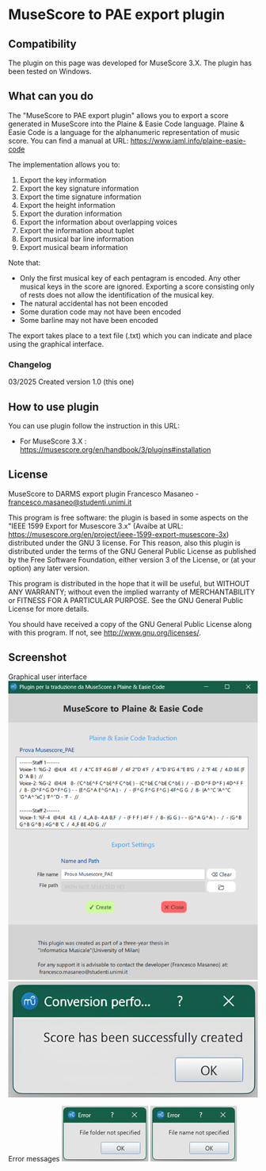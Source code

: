 # MuseScore to PAE export plugin
## Compatibility
The plugin on this page was developed for MuseScore 3.X.
The plugin has been tested on Windows.

## What can you do
The "MuseScore to PAE export plugin" allows you to export a score generated in MuseScore into the Plaine &amp; Easie Code language.
Plaine &amp; Easie Code is a language for the alphanumeric representation of music score. You can find a manual at URL: https://www.iaml.info/plaine-easie-code 

The implementation allows you to:
1. Export the key information
2. Export the key signature information
3. Export the time signature information
4. Export the height information
5. Export the duration information
6. Export the information about overlapping voices
7. Export the information about tuplet
8. Export musical bar line information
9. Export musical beam information

Note that:
- Only the first musical key of each pentagram is encoded. Any other musical keys in the score are ignored. Exporting a score consisting only of rests does not allow the identification of the musical key.
- The natural accidental has not been encoded
- Some duration code may not have been encoded
- Some barline may not have been encoded

The export takes place to a text file (.txt) which you can indicate and place using the graphical interface.

### Changelog
03/2025 Created version 1.0 (this one)

## How to use plugin
You can use plugin follow the instruction in this URL:
- For MuseScore 3.X : https://musescore.org/en/handbook/3/plugins#installation

## License
MuseScore to DARMS export plugin Francesco Masaneo - francesco.masaneo@studenti.unimi.it

This program is free software: the plugin is based in some aspects on the "IEEE 1599 Export for Musescore 3.x" (Avaibe at URL: https://musescore.org/en/project/ieee-1599-export-musescore-3x) distributed under the GNU 3 license. For This reason, also this plugin is distributed under the terms of the GNU General Public License as published by the Free Software Foundation, either version 3 of the License, or (at your option) any later version.

This program is distributed in the hope that it will be useful, but WITHOUT ANY WARRANTY; without even the implied warranty of  MERCHANTABILITY or FITNESS FOR A PARTICULAR PURPOSE.  See the GNU General Public License for more details.

You should have received a copy of the GNU General Public License along with this program.  If not, see <http://www.gnu.org/licenses/>.

## Screenshot
Graphical user interface
![image](https://github.com/Fra-maS/MuseScore-to-PAE/blob/main/interfaccia.png)
![image](https://github.com/Fra-maS/MuseScore-to-PAE/blob/main/messagedialog.png)

Error messages
![image](https://github.com/Fra-maS/MuseScore-to-PAE/blob/main/folder_error.png)
![image](https://github.com/Fra-maS/MuseScore-to-PAE/blob/main/name_error.png)
